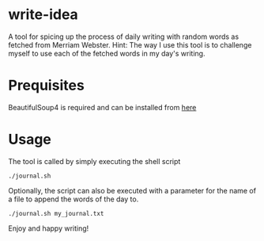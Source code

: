 write-idea
==========

A tool for spicing up the process of daily writing with random words as fetched from Merriam Webster. Hint: The way I use this tool is to challenge myself to use each of the fetched words in my day's writing.


Prequisites
============
BeautifulSoup4 is required and can be installed from [here](https://pypi.python.org/pypi/beautifulsoup4)


Usage
========
The tool is called by simply executing the shell script
```
./journal.sh
```

Optionally, the script can also be executed with a parameter for the name of a file to append the words of the day to.
```
./journal.sh my_journal.txt
```


Enjoy and happy writing!
